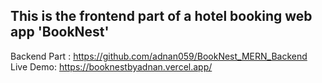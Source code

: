 <h2>This is the frontend part of a hotel booking web app 'BookNest'</h2>

Backend Part : https://github.com/adnan059/BookNest_MERN_Backend
<br/>
Live Demo: https://booknestbyadnan.vercel.app/

